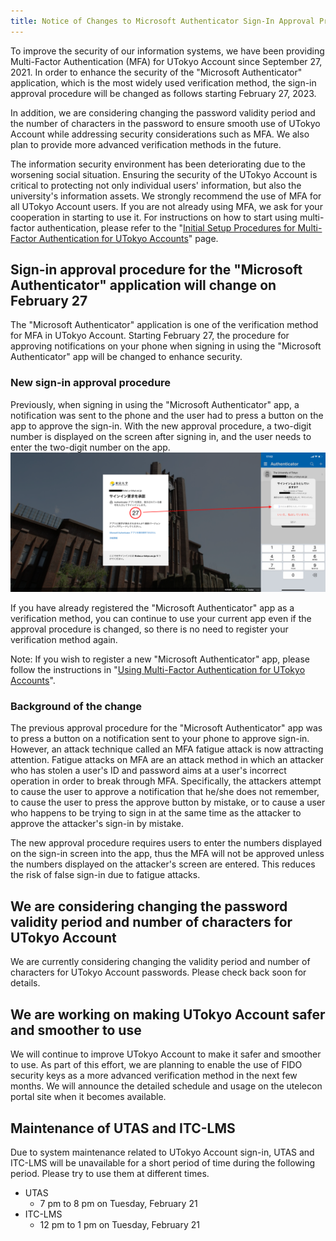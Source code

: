 ```yaml
---
title: Notice of Changes to Microsoft Authenticator Sign-In Approval Procedures and UTokyo Account Security Improvement Efforts
---
```


To improve the security of our information systems, we have been providing Multi-Factor Authentication (MFA) for UTokyo Account since September 27, 2021. In order to enhance the security of the "Microsoft Authenticator" application, which is the most widely used verification method, the sign-in approval procedure will be changed as follows starting February 27, 2023.

In addition, we are considering changing the password validity period and the number of characters in the password to ensure smooth use of UTokyo Account while addressing security considerations such as MFA. We also plan to provide more advanced verification methods in the future.

The information security environment has been deteriorating due to the worsening social situation. Ensuring the security of the UTokyo Account is critical to protecting not only individual users' information, but also the university's information assets. We strongly recommend the use of MFA for all UTokyo Account users. If you are not already using MFA, we ask for your cooperation in starting to use it. For instructions on how to start using multi-factor authentication, please refer to the "[Initial Setup Procedures for Multi-Factor Authentication for UTokyo Accounts](/en/utokyo_account/mfa/initial/)" page.

## Sign-in approval procedure for the "Microsoft Authenticator" application will change on February 27

The "Microsoft Authenticator" application is one of the verification method for MFA in UTokyo Account. Starting February 27, the procedure for approving notifications on your phone when signing in using the "Microsoft Authenticator" app will be changed to enhance security.

### New sign-in approval procedure

Previously, when signing in using the "Microsoft Authenticator" app, a notification was sent to the phone and the user had to press a button on the app to approve the sign-in. With the new approval procedure, a two-digit number is displayed on the screen after signing in, and the user needs to enter the two-digit number on the app.
![](./number_matching.png)

If you have already registered the "Microsoft Authenticator" app as a verification method, you can continue to use your current app even if the approval procedure is changed, so there is no need to register your verification method again.

Note: If you wish to register a new "Microsoft Authenticator" app, please follow the instructions in "[Using Multi-Factor Authentication for UTokyo Accounts](/en/utokyo_account/mfa/)".

### Background of the change

The previous approval procedure for the "Microsoft Authenticator" app was to press a button on a notification sent to your phone to approve sign-in. However, an attack technique called an MFA fatigue attack is now attracting attention. Fatigue attacks on MFA are an attack method in which an attacker who has stolen a user's ID and password aims at a user's incorrect operation in order to break through MFA. Specifically, the attackers attempt to cause the user to approve a notification that he/she does not remember, to cause the user to press the approve button by mistake, or to cause a user who happens to be trying to sign in at the same time as the attacker to approve the attacker's sign-in by mistake.

The new approval procedure requires users to enter the numbers displayed on the sign-in screen into the app, thus the MFA will not be approved unless the numbers displayed on the attacker's screen are entered. This reduces the risk of false sign-in due to fatigue attacks.

## We are considering changing the password validity period and number of characters for UTokyo Account

We are currently considering changing the validity period and number of characters for UTokyo Account passwords. Please check back soon for details.

## We are working on making UTokyo Account safer and smoother to use

We will continue to improve UTokyo Account to make it safer and smoother to use. As part of this effort, we are planning to enable the use of FIDO security keys as a more advanced verification method in the next few months. We will announce the detailed schedule and usage on the utelecon portal site when it becomes available.


## Maintenance of UTAS and ITC-LMS

Due to system maintenance related to UTokyo Account sign-in, UTAS and ITC-LMS will be unavailable for a short period of time during the following period. Please try to use them at different times.

- UTAS
    - 7 pm to 8 pm on Tuesday, February 21
- ITC-LMS
    - 12 pm to 1 pm on Tuesday, February 21
